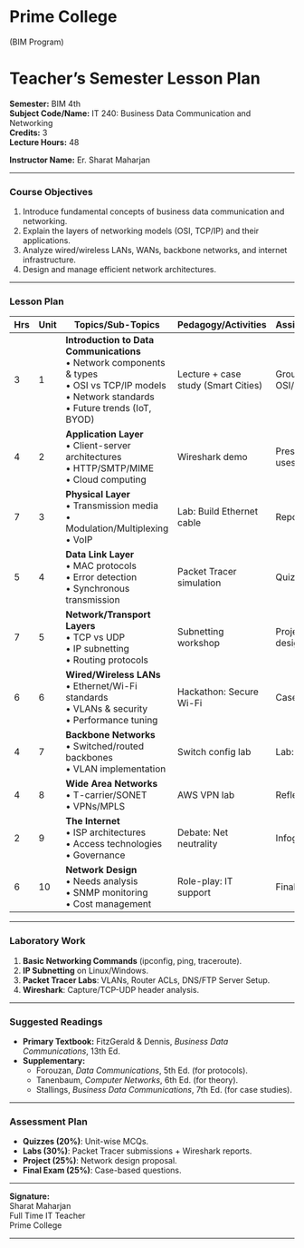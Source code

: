 
# **Prime College**  
(BIM Program)  

# **Teacher’s Semester Lesson Plan**  

**Semester:** BIM 4th  
**Subject Code/Name:** IT 240: Business Data Communication and Networking  
**Credits:** 3  
**Lecture Hours:** 48  

**Instructor Name:** Er. Sharat Maharjan 

---

### **Course Objectives**  
1. Introduce fundamental concepts of business data communication and networking.  
2. Explain the layers of networking models (OSI, TCP/IP) and their applications.  
3. Analyze wired/wireless LANs, WANs, backbone networks, and internet infrastructure.  
4. Design and manage efficient network architectures.  

---

### **Lesson Plan**  


| Hrs | Unit | Topics/Sub-Topics | Pedagogy/Activities | Assignments/Assessments | Remarks |
|-----|------|------------------|---------------------|-------------------------|---------|
| 3 | 1 | **Introduction to Data Communications**<br>• Network components & types<br>• OSI vs TCP/IP models<br>• Network standards<br>• Future trends (IoT, BYOD) | Lecture + case study (Smart Cities) | Group discussion: Compare OSI/TCP/IP | Use Packet Tracer demo |
| 4 | 2 | **Application Layer**<br>• Client-server architectures<br>• HTTP/SMTP/MIME<br>• Cloud computing | Wireshark demo | Presentation: "How Zoom uses UDP" | Guest speaker (IT admin) |
| 7 | 3 | **Physical Layer**<br>• Transmission media<br>• Modulation/Multiplexing<br>• VoIP | Lab: Build Ethernet cable | Report: "5G vs Fiber" | RJ45 tools required |
| 5 | 4 | **Data Link Layer**<br>• MAC protocols<br>• Error detection<br>• Synchronous transmission | Packet Tracer simulation | Quiz: CRC problems | - |
| 7 | 5 | **Network/Transport Layers**<br>• TCP vs UDP<br>• IP subnetting<br>• Routing protocols | Subnetting workshop | Project: Campus subnet design | Cisco CLI required |
| 6 | 6 | **Wired/Wireless LANs**<br>• Ethernet/Wi-Fi standards<br>• VLANs & security<br>• Performance tuning | Hackathon: Secure Wi-Fi | Case study: SOHO design | - |
| 4 | 7 | **Backbone Networks**<br>• Switched/routed backbones<br>• VLAN implementation | Switch config lab | Lab: Configure VLAN | Switch hardware needed |
| 4 | 8 | **Wide Area Networks**<br>• T-carrier/SONET<br>• VPNs/MPLS | AWS VPN lab | Reflection: VPN uses | - |
| 2 | 9 | **The Internet**<br>• ISP architectures<br>• Access technologies<br>• Governance | Debate: Net neutrality | Infographic | Group work |
| 6 | 10 | **Network Design**<br>• Needs analysis<br>• SNMP monitoring<br>• Cost management | Role-play: IT support | Final project | Invite IT manager |


---

### **Laboratory Work**  
1. **Basic Networking Commands** (ipconfig, ping, traceroute).  
2. **IP Subnetting** on Linux/Windows.  
3. **Packet Tracer Labs**: VLANs, Router ACLs, DNS/FTP Server Setup.  
4. **Wireshark**: Capture/TCP-UDP header analysis.  

---

### **Suggested Readings**  
- **Primary Textbook:** FitzGerald & Dennis, *Business Data Communications*, 13th Ed.  
- **Supplementary:**  
  - Forouzan, *Data Communications*, 5th Ed. (for protocols).  
  - Tanenbaum, *Computer Networks*, 6th Ed. (for theory).  
  - Stallings, *Business Data Communications*, 7th Ed. (for case studies).  

---

### **Assessment Plan**  
- **Quizzes (20%)**: Unit-wise MCQs.  
- **Labs (30%)**: Packet Tracer submissions + Wireshark reports.  
- **Project (25%)**: Network design proposal.  
- **Final Exam (25%)**: Case-based questions.  

---

**Signature:**  
Sharat Maharjan <br>
Full Time IT Teacher <br>
Prime College  

--- 

